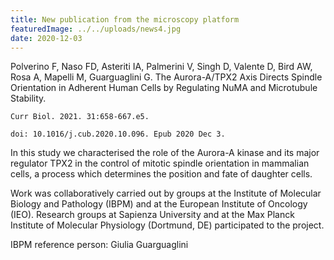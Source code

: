 ```yaml
---
title: New publication from the microscopy platform
featuredImage: ../../uploads/news4.jpg
date: 2020-12-03
---
```


Polverino F, Naso FD, Asteriti IA, Palmerini V, Singh D, Valente D, Bird AW, Rosa A, Mapelli M, Guarguaglini G. The Aurora-A/TPX2 Axis Directs Spindle Orientation in Adherent Human Cells by Regulating NuMA and Microtubule Stability.

`Curr Biol. 2021. 31:658-667.e5.`

`doi: 10.1016/j.cub.2020.10.096. Epub 2020 Dec 3.`

In this study we characterised the role of the Aurora-A kinase and its major regulator TPX2 in the control of mitotic spindle orientation in mammalian cells, a process which determines the position and fate of daughter cells.

Work was collaboratively carried out by groups at the Institute of Molecular Biology and Pathology (IBPM) and at the European Institute of Oncology (IEO). Research groups at Sapienza University and at the Max Planck Institute of Molecular Physiology (Dortmund, DE) participated to the project.

IBPM reference person: Giulia Guarguaglini
